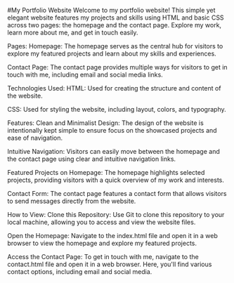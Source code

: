 
#My Portfolio Website
Welcome to my portfolio website! This simple yet elegant website features my projects and skills using HTML and basic CSS across two pages: the homepage and the contact page. Explore my work, learn more about me, and get in touch easily.

Pages:
Homepage: The homepage serves as the central hub for visitors to explore my featured projects and learn about my skills and experiences.

Contact Page: The contact page provides multiple ways for visitors to get in touch with me, including email and social media links.

Technologies Used:
HTML: Used for creating the structure and content of the website.

CSS: Used for styling the website, including layout, colors, and typography.

Features:
Clean and Minimalist Design: The design of the website is intentionally kept simple to ensure focus on the showcased projects and ease of navigation.

Intuitive Navigation: Visitors can easily move between the homepage and the contact page using clear and intuitive navigation links.

Featured Projects on Homepage: The homepage highlights selected projects, providing visitors with a quick overview of my work and interests.

Contact Form: The contact page features a contact form that allows visitors to send messages directly from the website.

How to View:
Clone this Repository: Use Git to clone this repository to your local machine, allowing you to access and view the website files.

Open the Homepage: Navigate to the index.html file and open it in a web browser to view the homepage and explore my featured projects.

Access the Contact Page: To get in touch with me, navigate to the contact.html file and open it in a web browser. Here, you'll find various contact options, including email and social media.


